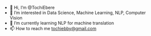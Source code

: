 - 👋 Hi, I’m @TochiEbere
- 👀 I’m interested in Data Science, Machine Learning, NLP, Computer Vision
- 🌱 I’m currently learning NLP for machine translation
- 📫 How to reach me tochiebby@gmail.com

<!---
TochiEbere/TochiEbere is a ✨ special ✨ repository because its `README.md` (this file) appears on your GitHub profile.
You can click the Preview link to take a look at your changes.
--->
